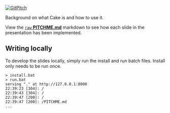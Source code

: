[![GitPitch](https://gitpitch.com/assets/badge.svg)](https://gitpitch.com/jquintus/Slides/FSharp)

Background on what Cake is and how to use it.

View the [`raw` **PITCHME.md**](https://raw.githubusercontent.com/jquintus/Slides/PITCHME.md) markdown to see how each slide in the presentation has been implemented.

## Writing locally

To develop the slides locally, simply run the install and run batch files.  Install only needs to be run once.

```batch
> install.bat
> run.bat
serving "." at http://127.0.0.1:8000
22:39:23 [304]: /
22:39:43 [304]: /
22:39:47 [200]: /
22:39:47 [200]: /PITCHME.md
...
```